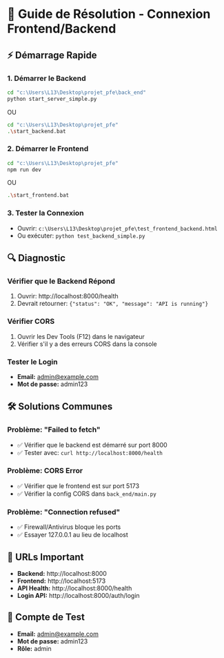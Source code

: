 # 🔧 Guide de Résolution - Connexion Frontend/Backend

## ⚡ Démarrage Rapide

### 1. Démarrer le Backend
```bash
cd "c:\Users\L13\Desktop\projet_pfe\back_end"
python start_server_simple.py
```
OU
```bash
cd "c:\Users\L13\Desktop\projet_pfe"
.\start_backend.bat
```

### 2. Démarrer le Frontend
```bash
cd "c:\Users\L13\Desktop\projet_pfe"
npm run dev
```
OU
```bash
.\start_frontend.bat
```

### 3. Tester la Connexion
- Ouvrir: `c:\Users\L13\Desktop\projet_pfe\test_frontend_backend.html`
- Ou exécuter: `python test_backend_simple.py`

## 🔍 Diagnostic

### Vérifier que le Backend Répond
1. Ouvrir: http://localhost:8000/health
2. Devrait retourner: `{"status": "OK", "message": "API is running"}`

### Vérifier CORS
1. Ouvrir les Dev Tools (F12) dans le navigateur
2. Vérifier s'il y a des erreurs CORS dans la console

### Tester le Login
- **Email:** admin@example.com
- **Mot de passe:** admin123

## 🛠️ Solutions Communes

### Problème: "Failed to fetch"
- ✅ Vérifier que le backend est démarré sur port 8000
- ✅ Tester avec: `curl http://localhost:8000/health`

### Problème: CORS Error
- ✅ Vérifier que le frontend est sur port 5173
- ✅ Vérifier la config CORS dans `back_end/main.py`

### Problème: "Connection refused"
- ✅ Firewall/Antivirus bloque les ports
- ✅ Essayer 127.0.0.1 au lieu de localhost

## 📂 URLs Important
- **Backend:** http://localhost:8000
- **Frontend:** http://localhost:5173
- **API Health:** http://localhost:8000/health
- **Login API:** http://localhost:8000/auth/login

## 🔑 Compte de Test
- **Email:** admin@example.com
- **Mot de passe:** admin123
- **Rôle:** admin
